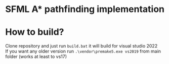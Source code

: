 # SFML A* pathfinding implementation

# How to build?
Clone repository and just run `build.bat` it will build for visual studio 2022 <br/>
If you want any older version run `.\vendor\premake5.exe vs2019` from main folder (works at least to vs17)